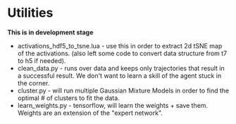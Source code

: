 # Utilities
__This is in development stage__

- activations_hdf5_to_tsne.lua - use this in order to extract 2d tSNE map of the activations. (also left some code to convert data structure from t7 to h5 if needed).
- clean_data.py - runs over data and keeps only trajectories that result in a successful result. We don't want to learn a skill of the agent stuck in the corner.
- cluster.py - will run multiple Gaussian Mixture Models in order to find the optimal # of clusters to fit the data.
- learn_weights.py - tensorflow, will learn the weights + save them. Weights are an extension of the "expert network".
